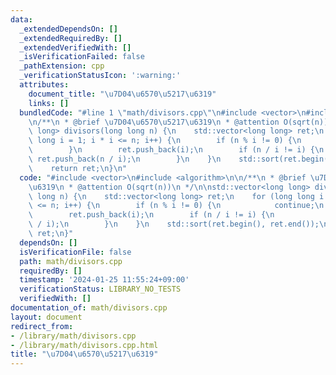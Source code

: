 ```yaml
---
data:
  _extendedDependsOn: []
  _extendedRequiredBy: []
  _extendedVerifiedWith: []
  _isVerificationFailed: false
  _pathExtension: cpp
  _verificationStatusIcon: ':warning:'
  attributes:
    document_title: "\u7D04\u6570\u5217\u6319"
    links: []
  bundledCode: "#line 1 \"math/divisors.cpp\"\n#include <vector>\n#include <algorithm>\n\
    \n/**\n * @brief \u7D04\u6570\u5217\u6319\n * @attention O(sqrt(n))\n */\n\nstd::vector<long\
    \ long> divisors(long long n) {\n    std::vector<long long> ret;\n    for (long\
    \ long i = 1; i * i <= n; i++) {\n        if (n % i != 0) {\n            continue;\n\
    \        }\n        ret.push_back(i);\n        if (n / i != i) {\n           \
    \ ret.push_back(n / i);\n        }\n    }\n    std::sort(ret.begin(), ret.end());\n\
    \    return ret;\n}\n"
  code: "#include <vector>\n#include <algorithm>\n\n/**\n * @brief \u7D04\u6570\u5217\
    \u6319\n * @attention O(sqrt(n))\n */\n\nstd::vector<long long> divisors(long\
    \ long n) {\n    std::vector<long long> ret;\n    for (long long i = 1; i * i\
    \ <= n; i++) {\n        if (n % i != 0) {\n            continue;\n        }\n\
    \        ret.push_back(i);\n        if (n / i != i) {\n            ret.push_back(n\
    \ / i);\n        }\n    }\n    std::sort(ret.begin(), ret.end());\n    return\
    \ ret;\n}"
  dependsOn: []
  isVerificationFile: false
  path: math/divisors.cpp
  requiredBy: []
  timestamp: '2024-01-25 11:55:24+09:00'
  verificationStatus: LIBRARY_NO_TESTS
  verifiedWith: []
documentation_of: math/divisors.cpp
layout: document
redirect_from:
- /library/math/divisors.cpp
- /library/math/divisors.cpp.html
title: "\u7D04\u6570\u5217\u6319"
---
```

